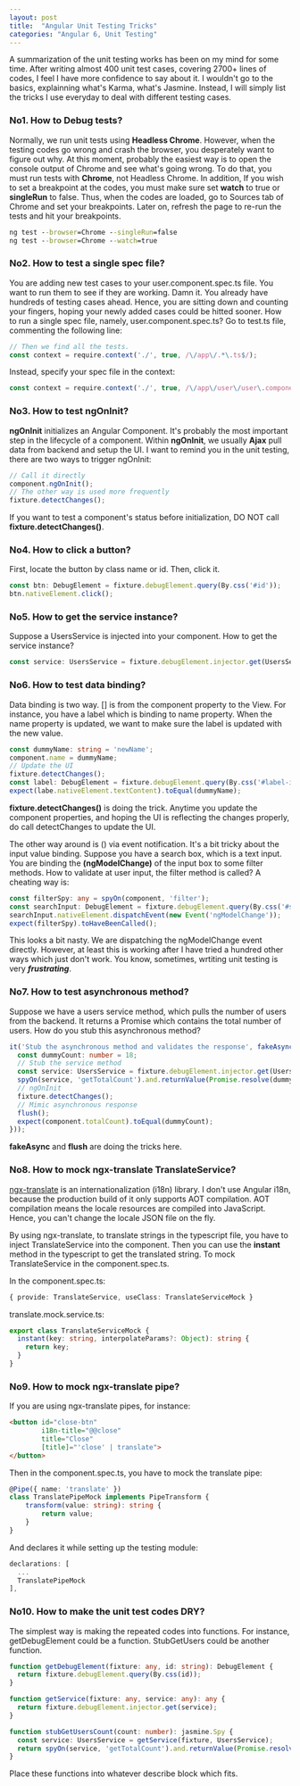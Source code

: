 ```yaml
---
layout: post
title:  "Angular Unit Testing Tricks"
categories: "Angular 6, Unit Testing"
---
```


A summarization of the unit testing works has been on my mind for some time. After writing almost 400 unit test cases, covering 2700+ lines of codes, I feel I have more confidence to say about it. I wouldn't go to the basics, explainning what's Karma, what's Jasmine. Instead, I will simply list the tricks I use everyday to deal with different testing cases.

### No1. How to Debug tests?

Normally, we run unit tests using **Headless Chrome**. However, when the testing codes go wrong and crash the browser, you desperately want to figure out why. At this moment, probably the easiest way is to open the console output of Chrome and see what's going wrong. To do that, you must run tests with **Chrome**, not Headless Chrome. In addition, If you wish to set a breakpoint at the codes, you must make sure set **watch** to true or **singleRun** to false. Thus, when the codes are loaded, go to Sources tab of Chrome and set your breakpoints. Later on, refresh the page to re-run the tests and hit your breakpoints.

```cmd
ng test --browser=Chrome --singleRun=false
ng test --browser=Chrome --watch=true
```

### No2. How to test a single spec file?

You are adding new test cases to your user.component.spec.ts file. You want to run them to see if they are working. Damn it. You already have hundreds of testing cases ahead. Hence, you are sitting down and counting your fingers, hoping your newly added cases could be hitted sooner. How to run a single spec file, namely, user.component.spec.ts? Go to test.ts file, commenting the following line:

```typescript
// Then we find all the tests.
const context = require.context('./', true, /\/app\/.*\.ts$/);
```

Instead, specify your spec file in the context:
```typescript
const context = require.context('./', true, /\/app\/user\/user\.component\.spec\.ts$/);
```

### No3. How to test ngOnInit?

**ngOnInit** initializes an Angular Component. It's probably the most important step in the lifecycle of a component. Within **ngOnInit**, we usually **Ajax** pull data from backend and setup the UI. I want to remind you in the unit testing, there are two ways to trigger ngOnInit:

```typescript
// Call it directly
component.ngOnInit();
// The other way is used more frequently
fixture.detectChanges();
```

If you want to test a component's status before initialization, DO NOT call **fixture.detectChanges()**.

### No4. How to click a button?

First, locate the button by class name or id. Then, click it.

```typescript
const btn: DebugElement = fixture.debugElement.query(By.css('#id'));
btn.nativeElement.click();
```

### No5. How to get the service instance?

Suppose a UsersService is injected into your component. How to get the service instance?

```typescript
const service: UsersService = fixture.debugElement.injector.get(UsersService);
```

### No6. How to test data binding?

Data binding is two way. [] is from the component property to the View. For instance, you have a label which is binding to name property. When the name property is updated, we want to make sure the label is updated with the new value.

```typescript
const dummyName: string = 'newName';
component.name = dummyName;
// Update the UI
fixture.detectChanges();
const label: DebugElement = fixture.debugElement.query(By.css('#label-id'));
expect(labe.nativeElement.textContent).toEqual(dummyName);
```

**fixture.detectChanges()** is doing the trick. Anytime you update the component properties, and hoping the UI is reflecting the changes properly, do call detectChanges to update the UI.

The other way around is () via event notification. It's a bit tricky about the input value binding. Suppose you have a search box, which is a text input. You are binding the **(ngModelChange)** of the input box to some filter methods. How to validate at user input, the filter method is called? A cheating way is:

```typescript
const filterSpy: any = spyOn(component, 'filter');
const searchInput: DebugElement = fixture.debugElement.query(By.css('#search-input'));
searchInput.nativeElement.dispatchEvent(new Event('ngModelChange'));
expect(filterSpy).toHaveBeenCalled();
```

This looks a bit nasty. We are dispatching the ngModelChange event directly. However, at least this is working after I have tried a hundred other ways which just don't work. You know, sometimes, wrtiting unit testing is very ***frustrating***.

### No7. How to test asynchronous method?

Suppose we have a users service method, which pulls the number of users from the backend. It returns a Promise which contains the total number of users. How do you stub this asynchronous method?

```typescript
it('Stub the asynchronous method and validates the response', fakeAsync(() => {
  const dummyCount: number = 18;
  // Stub the service method
  const service: UsersService = fixture.debugElement.injector.get(UsersService);
  spyOn(service, 'getTotalCount').and.returnValue(Promise.resolve(dummyCount));
  // ngOnInit
  fixture.detectChanges();
  // Mimic asynchronous response
  flush();
  expect(component.totalCount).toEqual(dummyCount);
}));
```

**fakeAsync** and **flush** are doing the tricks here.

### No8. How to mock ngx-translate TranslateService?

[ngx-translate](https://github.com/ngx-translate/core) is an internationalization (i18n) library. I don't use Angular i18n, because the production build of it only supports AOT compilation. AOT compilation means the locale resources are compiled into JavaScript. Hence, you can't change the locale JSON file on the fly. 

By using ngx-translate, to translate strings in the typescript file, you have to inject TranslateService into the component. Then you can use the **instant** method in the typescript to get the translated string. To mock TranslateService in the component.spec.ts.

In the component.spec.ts:
```typescript
{ provide: TranslateService, useClass: TranslateServiceMock }
```

translate.mock.service.ts:
```typescript
export class TranslateServiceMock {
  instant(key: string, interpolateParams?: Object): string {
    return key;
  }
}
```

### No9. How to mock ngx-translate pipe?

If you are using ngx-translate pipes, for instance:

```html
<button id="close-btn"
        i18n-title="@@close"
        title="Close"
        [title]="'close' | translate">
</button>
```

Then in the component.spec.ts, you have to mock the translate pipe:

```typescript
@Pipe({ name: 'translate' })
class TranslatePipeMock implements PipeTransform {
    transform(value: string): string {
        return value;
    }
}
```

And declares it while setting up the testing module:

```typescript
declarations: [
  ...
  TranslatePipeMock
],  
```

### No10. How to make the unit test codes DRY?

The simplest way is making the repeated codes into functions. For instance, getDebugElement could be a function. StubGetUsers could be another function.

```typescript
function getDebugElement(fixture: any, id: string): DebugElement {
  return fixture.debugElement.query(By.css(id));
}

function getService(fixture: any, service: any): any {
  return fixture.debugElement.injector.get(service);
}

function stubGetUsersCount(count: number): jasmine.Spy {
  const service: UsersService = getService(fixture, UsersService);
  return spyOn(service, 'getTotalCount').and.returnValue(Promise.resolve(count));
}
```

Place these functions into whatever describe block which fits.